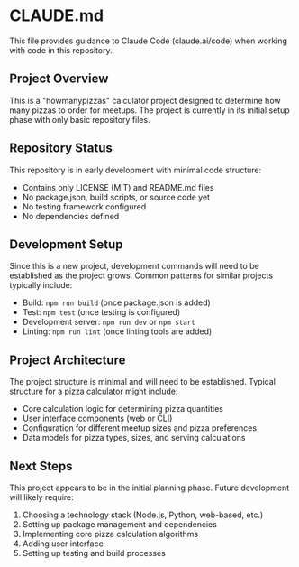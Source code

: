 # CLAUDE.md

This file provides guidance to Claude Code (claude.ai/code) when working with code in this repository.

## Project Overview

This is a "howmanypizzas" calculator project designed to determine how many pizzas to order for meetups. The project is currently in its initial setup phase with only basic repository files.

## Repository Status

This repository is in early development with minimal code structure:
- Contains only LICENSE (MIT) and README.md files
- No package.json, build scripts, or source code yet
- No testing framework configured
- No dependencies defined

## Development Setup

Since this is a new project, development commands will need to be established as the project grows. Common patterns for similar projects typically include:

- Build: `npm run build` (once package.json is added)
- Test: `npm test` (once testing is configured)
- Development server: `npm run dev` or `npm start`
- Linting: `npm run lint` (once linting tools are added)

## Project Architecture

The project structure is minimal and will need to be established. Typical structure for a pizza calculator might include:
- Core calculation logic for determining pizza quantities
- User interface components (web or CLI)
- Configuration for different meetup sizes and pizza preferences
- Data models for pizza types, sizes, and serving calculations

## Next Steps

This project appears to be in the initial planning phase. Future development will likely require:
1. Choosing a technology stack (Node.js, Python, web-based, etc.)
2. Setting up package management and dependencies
3. Implementing core pizza calculation algorithms
4. Adding user interface
5. Setting up testing and build processes